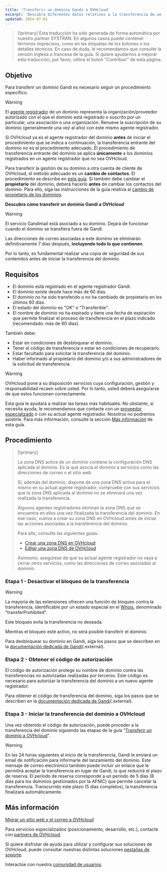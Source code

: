 ```yaml
---
title: 'Transferir un dominio Gandi a OVHcloud'
excerpt: 'Descubra diferentes datos relativos a la transferencia de un dominio Gandi a OVHcloud'
updated: 2024-07-01
---
```


> [!primary]
> Esta traducción ha sido generada de forma automática por nuestro partner SYSTRAN. En algunos casos puede contener términos imprecisos, como en las etiquetas de los botones o los detalles técnicos. En caso de duda, le recomendamos que consulte la versión inglesa o francesa de la guía. Si quiere ayudarnos a mejorar esta traducción, por favor, utilice el botón "Contribuir" de esta página.
> 

## Objetivo

Para transferir un dominio Gandi es necesario seguir un procedimiento específico.

> [!warning]
>
> El [agente registrador](/links/web/domains-what-is-registrar) de un dominio representa la organización/proveedor autorizado con el que el dominio está registrado o suscrito por un particular, una asociación o una organización. Renueve la suscripción de su dominio (generalmente una vez al año) con este mismo agente registrador.
>
> Si OVHcloud ya es el agente registrador del dominio **antes** de iniciar el procedimiento que se indica a continuación, la transferencia entrante del dominio no es el procedimiento adecuado. El procedimiento de transferencia entrante del dominio se aplica **únicamente** a los dominios registrados en un agente registrador que no sea OVHcloud.
>
> Para transferir la gestión de su dominio a otra cuenta de cliente de OVHcloud, el método adecuado es un **cambio de contactos**. El procedimiento se describe en [esta guía](/pages/account_and_service_management/account_information/managing_contacts).
> Si también debe cambiar el **propietario** del dominio, deberá hacerlo **antes** de cambiar los contactos del dominio. Para ello, siga las instrucciones de la guía relativa al [cambio de propietario de los dominios](/pages/web_cloud/domains/trade_domain).
>

**Descubra cómo transferir un dominio Gandi a OVHcloud**

> [!warning]
>
> El servicio Gandimail está asociado a su dominio. Dejará de funcionar cuando el dominio se transfiera fuera de Gandi. 
>
> Las direcciones de correo asociadas a este dominio se eliminarán definitivamente 7 días después, **incluyendo todo lo que contienen**.
>
> Por lo tanto, es fundamental realizar una copia de seguridad de sus contenidos antes de iniciar la transferencia del dominio.
>

## Requisitos

- El dominio está registrado en el agente registrador Gandi.
- El dominio existe desde hace más de 60 días.
- El dominio no ha sido transferido o no ha cambiado de propietario en los últimos 60 días.
- El estado del dominio es "OK" o "Transferible".
- El nombre de dominio no ha expirado y tiene una fecha de expiración que permite finalizar el proceso de transferencia en el plazo indicado (recomendado: más de 60 días).

También debe:

- Estar en condiciones de desbloquear el dominio.
- Tener el código de transferencia o estar en condiciones de recuperarlo.
- Estar facultado para solicitar la transferencia del dominio.
- Haber informado al propietario del dominio y/o a sus administradores de la solicitud de transferencia.

> [!warning]
>
> OVHcloud pone a su disposición servicios cuya configuración, gestión y responsabilidad recaen sobre usted. Por lo tanto, usted deberá asegurarse de que estos funcionen correctamente.
>
> Esta guía le ayudará a realizar las tareas más habituales. No obstante, si necesita ayuda, le recomendamos que contacte con un [proveedor especializado](/links/partner) o con su actual agente registrador. Nosotros no podremos asistirle. Para más información, consulte la sección [Más información](#go-further) de esta guía.
>

## Procedimiento

> [!primary]
>
> La zona DNS activa de un dominio contiene la configuración DNS aplicada al dominio. Es la que asocia el dominio a servicios como las direcciones de correo o el sitio web.
>
> Si, además del dominio, dispone de una zona DNS activa para el mismo en su actual agente registrador, compruebe con sus servicios que la zona DNS aplicada al dominio no se eliminará una vez realizada la transferencia.
>
> Algunos agentes registradores eliminan la zona DNS que se encuentra en ellos una vez finalizada la transferencia del dominio. En ese caso, vuelva a crear su zona DNS en OVHcloud antes de iniciar las acciones asociadas a la transferencia del dominio.
>
> Para ello, consulte las siguientes guías:
>
> - [Crear una zona DNS en OVHcloud](/pages/web_cloud/domains/dns_zone_create)
> - [Editar una zona DNS de OVHcloud](/pages/web_cloud/domains/dns_zone_edit)
>
> Asimismo, asegúrese de que su actual agente registrador no vaya a cerrar otros servicios, como las direcciones de correo asociadas al dominio.
>

### Etapa 1 - Desactivar el bloqueo de la transferencia

> [!warning]
>
> La mayoría de las extensiones ofrecen una función de bloqueo contra la transferencia, identificable por un estado especial en el [Whois](/links/web/domains-whois), denominado "transferProhibited".
>
> Este bloqueo evita la transferencia no deseada.
>
> Mientras el bloqueo esté activo, no será posible transferir el dominio.
>

Para desbloquear su dominio en Gandi, siga los pasos que se describen en la [documentación dedicada de Gandi](https://docs.gandi.net/en/domain_names/transfer_out/transfer_lock.html){.external}.

### Etapa 2 - Obtener el código de autorización

El código de autorización protege su nombre de dominio contra las transferencias no autorizadas realizadas por terceros. Este código es necesario para autorizar la transferencia del dominio a un nuevo agente registrador.

Para obtener el código de transferencia del dominio, siga los pasos que se describen en la [documentación dedicada de Gandi](https://docs.gandi.net/en/domain_names/transfer_out/auth_info.html){.external}.

### Etapa 3 - Iniciar la transferencia del dominio a OVHcloud
  
Una vez obtenido el código de autorización, puede proceder a la transferencia del dominio siguiendo las etapas de la guía "[Transferir un dominio a OVHcloud](/pages/web_cloud/domains/transfer_incoming_generic_domain)".

> [!warning]
>
> En las 24 horas siguientes al inicio de la transferencia, Gandi le enviará un email de notificación para informarle del lanzamiento del dominio.
> Este mensaje de correo electrónico también puede incluir un enlace que le permitirá aceptar la transferencia en lugar de Gandi, lo que reducirá el plazo de reserva.
> El período de reserva corresponde a un período de 5 días (8 días para los dominios gestionados por la AFNIC) que permite cancelar la transferencia.
> Transcurrido este plazo (5 días completos), la transferencia finalizará automáticamente.
>

## Más información <a name="go-further"></a>

[Migrar un sitio web y el correo a OVHcloud](/pages/web_cloud/web_hosting/hosting_migrating_to_ovh)

Para servicios especializados (posicionamiento, desarrollo, etc.), contacte con [partners de OVHcloud](/links/partner).

Si quiere disfrutar de ayuda para utilizar y configurar sus soluciones de OVHcloud, puede consultar nuestras distintas soluciones [pestañas de soporte](/links/support).

Interactúe con nuestra [comunidad de usuarios](/links/community).